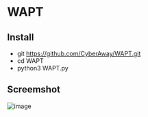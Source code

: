 # WAPT

## Install
* git https://github.com/CyberAway/WAPT.git
* cd WAPT
* python3 WAPT.py


## Screemshot
![image](https://user-images.githubusercontent.com/49010033/207775608-db8ec0e6-aea5-4fcd-bb99-d65d2a9cfb6c.png)

